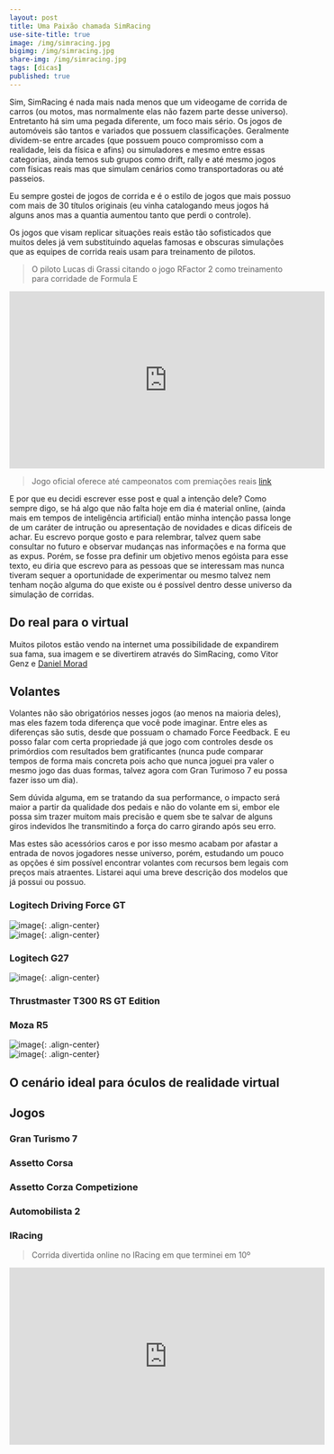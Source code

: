```yaml
---
layout: post
title: Uma Paixão chamada SimRacing
use-site-title: true
image: /img/simracing.jpg
bigimg: /img/simracing.jpg
share-img: /img/simracing.jpg
tags: [dicas]
published: true
---
```


Sim, SimRacing é nada mais nada menos que um videogame de corrida de carros (ou motos, mas normalmente elas não fazem parte desse universo). Entretanto há sim uma pegada diferente, um foco mais sério. Os jogos de automóveis são tantos e variados que possuem classificações. Geralmente dividem-se entre arcades (que possuem pouco compromisso com a realidade, leis da física e afins) ou simuladores e mesmo entre essas categorias, ainda temos sub grupos como drift, rally e até mesmo jogos com físicas reais mas que simulam cenários como transportadoras ou até passeios.

Eu sempre gostei de jogos de corrida e é o estilo de jogos que mais possuo com mais de 30 títulos originais (eu vinha catalogando meus jogos há alguns anos mas a quantia aumentou tanto que perdi o controle).

Os jogos que visam replicar situações reais estão tão sofisticados que muitos deles já vem substituindo aquelas famosas e obscuras simulações que as equipes de corrida reais usam para treinamento de pilotos.

> O piloto Lucas di Grassi citando o jogo RFactor 2 como treinamento para corridade de Formula E
<iframe width="560" height="315" src="https://www.youtube.com/embed/v=q2fQtTsdGqc" frameborder="0" allow="accelerometer; autoplay; encrypted-media; gyroscope; picture-in-picture" allowfullscreen></iframe>

> Jogo oficial oferece até campeonatos com premiações reais
[link](https://traxion.gg/formula-es-esports-competition-returns-gen3-cars-and-e40000-prize-pool/?utm_source=pocket_saves)

E por que eu decidi escrever esse post e qual a intenção dele? Como sempre digo, se há algo que não falta hoje em dia é material online, (ainda mais em tempos de inteligência artificial) então minha intenção passa longe de um caráter de intrução ou apresentação de novidades e dicas difíceis de achar. Eu escrevo porque gosto e para relembrar, talvez quem sabe consultar no futuro e observar mudanças nas informações e na forma que as expus. Porém, se fosse pra definir um objetivo menos egóista para esse texto, eu diria que escrevo para as pessoas que se interessam mas nunca tiveram sequer a oportunidade de experimentar ou mesmo talvez nem tenham noção alguma do que existe ou é possível dentro desse universo da simulação de corridas.

## Do real para o virtual

Muitos pilotos estão vendo na internet uma possibilidade de expandirem sua fama, sua imagem e se divertirem através do SimRacing, como Vitor Genz e [Daniel Morad](https://en.m.wikipedia.org/wiki/Daniel_Morad)  


## Volantes

Volantes não são obrigatórios nesses jogos (ao menos na maioria deles), mas eles fazem toda diferença que você pode imaginar. Entre eles as diferenças são sutis, desde que possuam o chamado Force Feedback. E eu posso falar com certa propriedade já que jogo com controles desde os primórdios com resultados bem gratificantes (nunca pude comparar tempos de forma mais concreta pois acho que nunca joguei pra valer o mesmo jogo das duas formas, talvez agora com Gran Turimoso 7 eu possa fazer isso um dia).

Sem dúvida alguma, em se tratando da sua performance, o impacto será maior a partir da qualidade dos pedais e não do volante em si, embor ele possa sim trazer muitom mais precisão e quem sbe te salvar de alguns giros indevidos lhe transmitindo a força do carro girando após seu erro.

Mas estes são acessórios caros e por isso mesmo acabam por afastar a entrada de novos jogadores nesse universo, porém, estudando um pouco as opções é sim possível encontrar volantes com recursos bem legais com preços mais atraentes. Listarei aqui uma breve descrição dos modelos que já possui ou possuo.

### Logitech Driving Force GT

![image](../img/drivingforcegt01.jpg){: .align-center}  
![image](../img/drivingforcegt02.jpg){: .align-center}  

### Logitech G27

![image](../img/g27.jpeg){: .align-center}  

### Thrustmaster T300 RS GT Edition


### Moza R5

![image](../img/moza01,jpeg){: .align-center}  
![image](../img/cockpit.jpg){: .align-center}  

## O cenário ideal para óculos de realidade virtual

## Jogos

### Gran Turismo 7

### Assetto Corsa

### Assetto Corza Competizione

### Automobilista 2

### IRacing

> Corrida divertida online no IRacing em que terminei em 10º
<iframe width="560" height="315" src="https://www.youtube.com/embed/v=oq22ZnxIa84" frameborder="0" allow="accelerometer; autoplay; encrypted-media; gyroscope; picture-in-picture" allowfullscreen></iframe>

